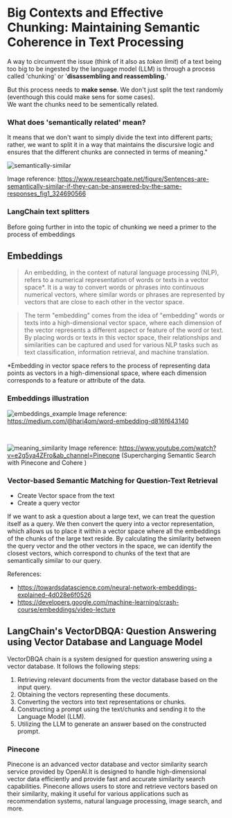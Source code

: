 
# Big Contexts and Effective Chunking: Maintaining Semantic Coherence in Text Processing

A way to circumvent the issue (think of it also as *token limit*) of a text being too big to be ingested by the language model (LLM) is through a process called 'chunking' or '**disassembling and reassembling.**'

But this process needs to **make sense**. We don't just split the text randomly (eventhough this could make sens for some cases). <br>
We want the chunks need to be sementically related. 

### What does 'semantically related' mean?

 It means that we don't want to simply divide the text into different parts; rather, we want to split it in a way that maintains the discursive logic and ensures that the different chunks are connected in terms of meaning."

![semantically-similar](https://raw.githubusercontent.com/alexnesov/LLMs-and-Agents/main/Vector-based%20Information%20Retrieval%20System/Sentences-are-semantically-similar-if-they-can-be-answered-by-the-same-responses.png)

Image reference: https://www.researchgate.net/figure/Sentences-are-semantically-similar-if-they-can-be-answered-by-the-same-responses_fig1_324690566


### LangChain text splitters

Before going further in into the topic of chunking we need a primer to the process of embeddings

## Embeddings


> An embedding, in the context of natural language processing (NLP), refers to a numerical representation of words or texts in a vector space*. It is a way to convert words or phrases into continuous numerical vectors, where similar words or phrases are represented by vectors that are close to each other in the vector space.

> The term "embedding" comes from the idea of "embedding" words or texts into a high-dimensional vector space, where each dimension of the vector represents a different aspect or feature of the word or text. By placing words or texts in this vector space, their relationships and similarities can be captured and used for various NLP tasks such as text classification, information retrieval, and machine translation.

*Embedding in vector space refers to the process of representing data points as vectors in a high-dimensional space, where each dimension corresponds to a feature or attribute of the data. 

### Embeddings illustration

![embeddings_example](https://raw.githubusercontent.com/alexnesov/LLMs-and-Agents/main/Vector-based%20Information%20Retrieval%20System/embeddings_example.webp)
Image reference: https://medium.com/@hari4om/word-embedding-d816f643140

<br>

![meaning_similarity](https://raw.githubusercontent.com/alexnesov/LLMs-and-Agents/main/Vector-based%20Information%20Retrieval%20System/meaning_similarity.png) 
Image reference: https://www.youtube.com/watch?v=e2g5ya4ZFro&ab_channel=Pinecone (Supercharging Semantic Search with Pinecone and Cohere
)

### Vector-based Semantic Matching for Question-Text Retrieval

- Create Vector space from the text
- Create a query vector


If we want to ask a question about a large text, we can treat the question itself as a query. We then convert the query into a vector representation, which allows us to place it within a vector space where all the embeddings of the chunks of the large text reside. By calculating the similarity between the query vector and the other vectors in the space, we can identify the closest vectors, which correspond to chunks of the text that are semantically similar to our query.

References: 
- https://towardsdatascience.com/neural-network-embeddings-explained-4d028e6f0526
- https://developers.google.com/machine-learning/crash-course/embeddings/video-lecture


## LangChain's VectorDBQA: Question Answering using Vector Database and Language Model

VectorDBQA chain is a system designed for question answering using a vector database. It follows the following steps:

1. Retrieving relevant documents from the vector database based on the input query.
2. Obtaining the vectors representing these documents.
3. Converting the vectors into text representations or chunks.
4. Constructing a prompt using the text/chunks and sending it to the Language Model (LLM).
5. Utilizing the LLM to generate an answer based on the constructed prompt.

### Pinecone

Pinecone is an advanced vector database and vector similarity search service provided by OpenAI.It is designed to handle high-dimensional vector data efficiently and provide fast and accurate similarity search capabilities. Pinecone allows users to store and retrieve vectors based on their similarity, making it useful for various applications such as recommendation systems, natural language processing, image search, and more.

